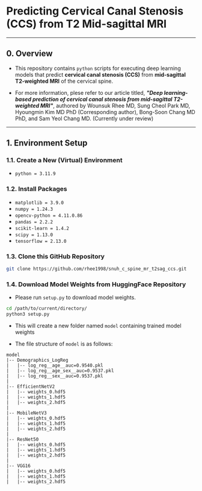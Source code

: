 # **Predicting Cervical Canal Stenosis (CCS) from T2 Mid-sagittal MRI**
---
## **0. Overview**

* This repository contains `python` scripts for executing deep learning models that predict **cervical canal stenosis (CCS)** from **mid-sagittal T2-weighted MRI** of the cervical spine.

* For more information, plese refer to our article titled, ***"Deep learning-based prediction of cervical canal stenosis from mid-sagittal T2-weighted MRI"***, authored by Wounsuk Rhee MD, Sung Cheol Park MD, Hyoungmin Kim MD PhD (Corresponding author), Bong-Soon Chang MD PhD, and Sam Yeol Chang MD. (Currently under review)
---

## **1. Environment Setup**
### **1.1. Create a New (Virtual) Environment**
* `python = 3.11.9`

### **1.2. Install Packages**
* `matplotlib = 3.9.0`
* `numpy = 1.24.3`
* `opencv-python = 4.11.0.86`
* `pandas = 2.2.2`
* `scikit-learn = 1.4.2`
* `scipy = 1.13.0`
* `tensorflow = 2.13.0`

### **1.3. Clone this GitHub Repository**

```bash
git clone https://github.com/rhee1998/snuh_c_spine_mr_t2sag_ccs.git
```

### **1.4. Download Model Weights from HuggingFace Repository**

* Please run `setup.py` to download model weights.
```bash
cd /path/to/current/directory/
python3 setup.py
```

* This will create a new folder named `model` containing trained model weights

* The file structure of `model` is as follows:
```text
model
|-- Demographics_LogReg
|   |-- log_reg__age__auc=0.9540.pkl
|   |-- log_reg__age_sex__auc=0.9537.pkl
|   |-- log_reg__sex__auc=0.9537.pkl
|
|-- EfficientNetV2
|   |-- weights_0.hdf5
|   |-- weights_1.hdf5
|   |-- weights_2.hdf5
|
|-- MobileNetV3
|   |-- weights_0.hdf5
|   |-- weights_1.hdf5
|   |-- weights_2.hdf5
|
|-- ResNet50
|   |-- weights_0.hdf5
|   |-- weights_1.hdf5
|   |-- weights_2.hdf5
|
|-- VGG16
|   |-- weights_0.hdf5
|   |-- weights_1.hdf5
|   |-- weights_2.hdf5
```

